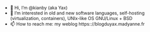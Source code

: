 - 👋 Hi, I’m @kianby (aka Yax)
- 👀 I’m interested in old and new software languages, self-hosting (virtualization, containers), UNIx-like OS GNU/Linux + BSD
- 📫 How to reach me: my weblog https:://blogduyax.madyanne.fr

<!---
kianby/kianby is a ✨ special ✨ repository because its `README.md` (this file) appears on your GitHub profile.
You can click the Preview link to take a look at your changes.
--->
